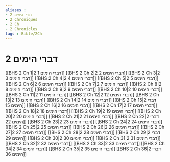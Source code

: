 ```yaml
---
aliases : 
- 2 דברי הימים
- 2 Chroniques
- 2 Ch
- 2 Chronicles
tags : Bible/2Ch
---
```


# 2 דברי הימים

[[BHS 2 Ch 1|2 דברי הימים 1]]
[[BHS 2 Ch 2|2 דברי הימים 2]]
[[BHS 2 Ch 3|2 דברי הימים 3]]
[[BHS 2 Ch 4|2 דברי הימים 4]]
[[BHS 2 Ch 5|2 דברי הימים 5]]
[[BHS 2 Ch 6|2 דברי הימים 6]]
[[BHS 2 Ch 7|2 דברי הימים 7]]
[[BHS 2 Ch 8|2 דברי הימים 8]]
[[BHS 2 Ch 9|2 דברי הימים 9]]
[[BHS 2 Ch 10|2 דברי הימים 10]]
[[BHS 2 Ch 11|2 דברי הימים 11]]
[[BHS 2 Ch 12|2 דברי הימים 12]]
[[BHS 2 Ch 13|2 דברי הימים 13]]
[[BHS 2 Ch 14|2 דברי הימים 14]]
[[BHS 2 Ch 15|2 דברי הימים 15]]
[[BHS 2 Ch 16|2 דברי הימים 16]]
[[BHS 2 Ch 17|2 דברי הימים 17]]
[[BHS 2 Ch 18|2 דברי הימים 18]]
[[BHS 2 Ch 19|2 דברי הימים 19]]
[[BHS 2 Ch 20|2 דברי הימים 20]]
[[BHS 2 Ch 21|2 דברי הימים 21]]
[[BHS 2 Ch 22|2 דברי הימים 22]]
[[BHS 2 Ch 23|2 דברי הימים 23]]
[[BHS 2 Ch 24|2 דברי הימים 24]]
[[BHS 2 Ch 25|2 דברי הימים 25]]
[[BHS 2 Ch 26|2 דברי הימים 26]]
[[BHS 2 Ch 27|2 דברי הימים 27]]
[[BHS 2 Ch 28|2 דברי הימים 28]]
[[BHS 2 Ch 29|2 דברי הימים 29]]
[[BHS 2 Ch 30|2 דברי הימים 30]]
[[BHS 2 Ch 31|2 דברי הימים 31]]
[[BHS 2 Ch 32|2 דברי הימים 32]]
[[BHS 2 Ch 33|2 דברי הימים 33]]
[[BHS 2 Ch 34|2 דברי הימים 34]]
[[BHS 2 Ch 35|2 דברי הימים 35]]
[[BHS 2 Ch 36|2 דברי הימים 36]]
